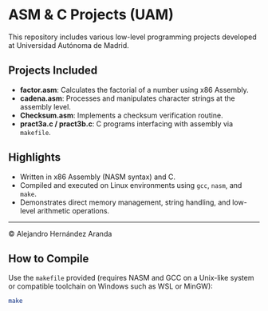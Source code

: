 # ASM & C Projects (UAM)

This repository includes various low-level programming projects developed at Universidad Autónoma de Madrid.

## Projects Included

- **factor.asm**: Calculates the factorial of a number using x86 Assembly.
- **cadena.asm**: Processes and manipulates character strings at the assembly level.
- **Checksum.asm**: Implements a checksum verification routine.
- **pract3a.c / pract3b.c**: C programs interfacing with assembly via `makefile`.

## Highlights

- Written in x86 Assembly (NASM syntax) and C.
- Compiled and executed on Linux environments using `gcc`, `nasm`, and `make`.
- Demonstrates direct memory management, string handling, and low-level arithmetic operations.

---

© Alejandro Hernández Aranda

## How to Compile

Use the `makefile` provided (requires NASM and GCC on a Unix-like system or compatible toolchain on Windows such as WSL or MinGW):

```bash
make
